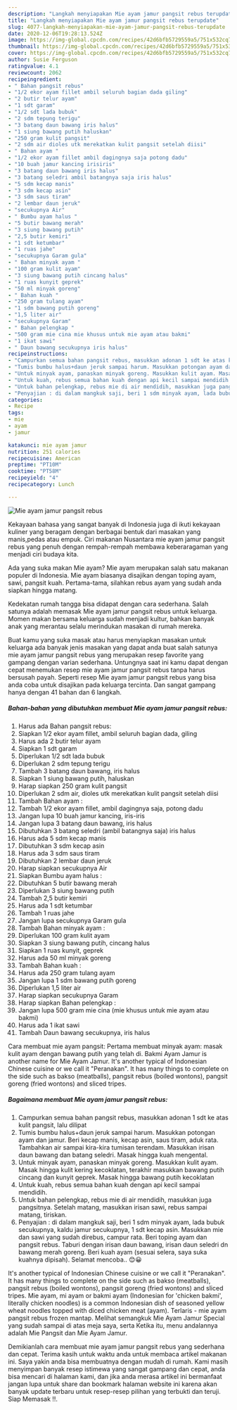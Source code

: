 ```yaml
---
description: "Langkah menyiapakan Mie ayam jamur pangsit rebus terupdate"
title: "Langkah menyiapakan Mie ayam jamur pangsit rebus terupdate"
slug: 4077-langkah-menyiapakan-mie-ayam-jamur-pangsit-rebus-terupdate
date: 2020-12-06T19:28:13.524Z
image: https://img-global.cpcdn.com/recipes/42d6bfb5729559a5/751x532cq70/mie-ayam-jamur-pangsit-rebus-foto-resep-utama.jpg
thumbnail: https://img-global.cpcdn.com/recipes/42d6bfb5729559a5/751x532cq70/mie-ayam-jamur-pangsit-rebus-foto-resep-utama.jpg
cover: https://img-global.cpcdn.com/recipes/42d6bfb5729559a5/751x532cq70/mie-ayam-jamur-pangsit-rebus-foto-resep-utama.jpg
author: Susie Ferguson
ratingvalue: 4.1
reviewcount: 2062
recipeingredient:
- " Bahan pangsit rebus"
- "1/2 ekor ayam fillet ambil seluruh bagian dada giling"
- "2 butir telur ayam"
- "1 sdt garam"
- "1/2 sdt lada bubuk"
- "2 sdm tepung terigu"
- "3 batang daun bawang iris halus"
- "1 siung bawang putih haluskan"
- "250 gram kulit pangsit"
- "2 sdm air dioles utk merekatkan kulit pangsit setelah diisi"
- " Bahan ayam "
- "1/2 ekor ayam fillet ambil dagingnya saja potong dadu"
- "10 buah jamur kancing irisiris"
- "3 batang daun bawang iris halus"
- "3 batang seledri ambil batangnya saja iris halus"
- "5 sdm kecap manis"
- "3 sdm kecap asin"
- "3 sdm saus tiram"
- "2 lembar daun jeruk"
- "secukupnya Air"
- " Bumbu ayam halus "
- "5 butir bawang merah"
- "3 siung bawang putih"
- "2,5 butir kemiri"
- "1 sdt ketumbar"
- "1 ruas jahe"
- "secukupnya Garam gula"
- " Bahan minyak ayam "
- "100 gram kulit ayam"
- "3 siung bawang putih cincang halus"
- "1 ruas kunyit geprek"
- "50 ml minyak goreng"
- " Bahan kuah "
- "250 gram tulang ayam"
- "1 sdm bawang putih goreng"
- "1,5 liter air"
- "secukupnya Garam"
- " Bahan pelengkap "
- "500 gram mie cina mie khusus untuk mie ayam atau bakmi"
- "1 ikat sawi"
- " Daun bawang secukupnya iris halus"
recipeinstructions:
- "Campurkan semua bahan pangsit rebus, masukkan adonan 1 sdt ke atas kulit pangsit, lalu dilipat"
- "Tumis bumbu halus+daun jeruk sampai harum. Masukkan potongan ayam dan jamur. Beri kecap manis, kecap asin, saus tiram, aduk rata. Tambahkan air sampai kira-kira tumisan terendam. Masukkan irisan daun bawang dan batang seledri. Masak hingga kuah mengental."
- "Untuk minyak ayam, panaskan minyak goreng. Masukkan kulit ayam. Masak hingga kulit kering kecoklatan, terakhir masukkan bawang putih cincang dan kunyit geprek. Masak hingga bawang putih kecoklatan"
- "Untuk kuah, rebus semua bahan kuah dengan api kecil sampai mendidih."
- "Untuk bahan pelengkap, rebus mie di air mendidih, masukkan juga pangsitnya. Setelah matang, masukkan irisan sawi, rebus sampai matang, tiriskan."
- "Penyajian : di dalam mangkuk saji, beri 1 sdm minyak ayam, lada bubuk secukupnya, kaldu jamur secukupnya, 1 sdt kecap asin. Masukkan mie dan sawi yang sudah direbus, campur rata. Beri toping ayam dan pangsit rebus. Taburi dengan irisan daun bawang, irisan daun seledri dn bawang merah goreng. Beri kuah ayam (sesuai selera, saya suka kuahnya dipisah). Selamat mencoba.. 😊😀"
categories:
- Recipe
tags:
- mie
- ayam
- jamur

katakunci: mie ayam jamur 
nutrition: 251 calories
recipecuisine: American
preptime: "PT10M"
cooktime: "PT58M"
recipeyield: "4"
recipecategory: Lunch

---
```



![Mie ayam jamur pangsit rebus](https://img-global.cpcdn.com/recipes/42d6bfb5729559a5/751x532cq70/mie-ayam-jamur-pangsit-rebus-foto-resep-utama.jpg)

Kekayaan bahasa yang sangat banyak di Indonesia juga di ikuti kekayaan kuliner yang beragam dengan berbagai bentuk dari masakan yang manis,pedas atau empuk. Ciri makanan Nusantara mie ayam jamur pangsit rebus yang penuh dengan rempah-rempah membawa keberaragaman yang menjadi ciri budaya kita.


Ada yang suka makan Mie ayam? Mie ayam merupakan salah satu makanan populer di Indonesia. Mie ayam biasanya disajikan dengan toping ayam, sawi, pangsit kuah. Pertama-tama, silahkan rebus ayam yang sudah anda siapkan hingga matang.

Kedekatan rumah tangga bisa didapat dengan cara sederhana. Salah satunya adalah memasak Mie ayam jamur pangsit rebus untuk keluarga. Momen makan bersama keluarga sudah menjadi kultur, bahkan banyak anak yang merantau selalu merindukan masakan di rumah mereka.

Buat kamu yang suka masak atau harus menyiapkan masakan untuk keluarga ada banyak jenis masakan yang dapat anda buat salah satunya mie ayam jamur pangsit rebus yang merupakan resep favorite yang gampang dengan varian sederhana. Untungnya saat ini kamu dapat dengan cepat menemukan resep mie ayam jamur pangsit rebus tanpa harus bersusah payah.
Seperti resep Mie ayam jamur pangsit rebus yang bisa anda coba untuk disajikan pada keluarga tercinta. Dan sangat gampang hanya dengan 41 bahan dan 6 langkah.


<!--inarticleads1-->

##### Bahan-bahan yang dibutuhkan membuat Mie ayam jamur pangsit rebus:

1. Harus ada  Bahan pangsit rebus:
1. Siapkan 1/2 ekor ayam fillet, ambil seluruh bagian dada, giling
1. Harus ada 2 butir telur ayam
1. Siapkan 1 sdt garam
1. Diperlukan 1/2 sdt lada bubuk
1. Diperlukan 2 sdm tepung terigu
1. Tambah 3 batang daun bawang, iris halus
1. Siapkan 1 siung bawang putih, haluskan
1. Harap siapkan 250 gram kulit pangsit
1. Diperlukan 2 sdm air, dioles utk merekatkan kulit pangsit setelah diisi
1. Tambah  Bahan ayam :
1. Tambah 1/2 ekor ayam fillet, ambil dagingnya saja, potong dadu
1. Jangan lupa 10 buah jamur kancing, iris-iris
1. Jangan lupa 3 batang daun bawang, iris halus
1. Dibutuhkan 3 batang seledri (ambil batangnya saja) iris halus
1. Harus ada 5 sdm kecap manis
1. Dibutuhkan 3 sdm kecap asin
1. Harus ada 3 sdm saus tiram
1. Dibutuhkan 2 lembar daun jeruk
1. Harap siapkan secukupnya Air
1. Siapkan  Bumbu ayam halus :
1. Dibutuhkan 5 butir bawang merah
1. Diperlukan 3 siung bawang putih
1. Tambah 2,5 butir kemiri
1. Harus ada 1 sdt ketumbar
1. Tambah 1 ruas jahe
1. Jangan lupa secukupnya Garam gula
1. Tambah  Bahan minyak ayam :
1. Diperlukan 100 gram kulit ayam
1. Siapkan 3 siung bawang putih, cincang halus
1. Siapkan 1 ruas kunyit, geprek
1. Harus ada 50 ml minyak goreng
1. Tambah  Bahan kuah :
1. Harus ada 250 gram tulang ayam
1. Jangan lupa 1 sdm bawang putih goreng
1. Diperlukan 1,5 liter air
1. Harap siapkan secukupnya Garam
1. Harap siapkan  Bahan pelengkap :
1. Jangan lupa 500 gram mie cina (mie khusus untuk mie ayam atau bakmi)
1. Harus ada 1 ikat sawi
1. Tambah  Daun bawang secukupnya, iris halus


Cara membuat mie ayam pangsit: Pertama membuat minyak ayam: masak kulit ayam dengan bawang putih yang telah di. Bakmi Ayam Jamur is another name for Mie Ayam Jamur. It&#39;s another typical of Indonesian Chinese cuisine or we call it &#34;Peranakan&#34;. It has many things to complete on the side such as bakso (meatballs), pangsit rebus (boiled wontons), pangsit goreng (fried wontons) and sliced tripes. 

<!--inarticleads2-->

##### Bagaimana membuat  Mie ayam jamur pangsit rebus:

1. Campurkan semua bahan pangsit rebus, masukkan adonan 1 sdt ke atas kulit pangsit, lalu dilipat
1. Tumis bumbu halus+daun jeruk sampai harum. Masukkan potongan ayam dan jamur. Beri kecap manis, kecap asin, saus tiram, aduk rata. Tambahkan air sampai kira-kira tumisan terendam. Masukkan irisan daun bawang dan batang seledri. Masak hingga kuah mengental.
1. Untuk minyak ayam, panaskan minyak goreng. Masukkan kulit ayam. Masak hingga kulit kering kecoklatan, terakhir masukkan bawang putih cincang dan kunyit geprek. Masak hingga bawang putih kecoklatan
1. Untuk kuah, rebus semua bahan kuah dengan api kecil sampai mendidih.
1. Untuk bahan pelengkap, rebus mie di air mendidih, masukkan juga pangsitnya. Setelah matang, masukkan irisan sawi, rebus sampai matang, tiriskan.
1. Penyajian : di dalam mangkuk saji, beri 1 sdm minyak ayam, lada bubuk secukupnya, kaldu jamur secukupnya, 1 sdt kecap asin. Masukkan mie dan sawi yang sudah direbus, campur rata. Beri toping ayam dan pangsit rebus. Taburi dengan irisan daun bawang, irisan daun seledri dn bawang merah goreng. Beri kuah ayam (sesuai selera, saya suka kuahnya dipisah). Selamat mencoba.. 😊😀


It&#39;s another typical of Indonesian Chinese cuisine or we call it &#34;Peranakan&#34;. It has many things to complete on the side such as bakso (meatballs), pangsit rebus (boiled wontons), pangsit goreng (fried wontons) and sliced tripes. Mie ayam, mi ayam or bakmi ayam (Indonesian for &#39;chicken bakmi&#39;, literally chicken noodles) is a common Indonesian dish of seasoned yellow wheat noodles topped with diced chicken meat (ayam). Terlaris - mie ayam pangsit rebus frozen mantap. Melihat semangkuk Mie Ayam Jamur Special yang sudah sampai di atas meja saya, serta Ketika itu, menu andalannya adalah Mie Pangsit dan Mie Ayam Jamur. 

Demikianlah cara membuat mie ayam jamur pangsit rebus yang sederhana dan cepat. Terima kasih untuk waktu anda untuk membaca artikel makanan ini. Saya yakin anda bisa membuatnya dengan mudah di rumah. Kami masih menyimpan banyak resep istimewa yang sangat gampang dan cepat, anda bisa mencari di halaman kami, dan jika anda merasa artikel ini bermanfaat jangan lupa untuk share dan bookmark halaman website ini karena akan banyak update terbaru untuk resep-resep pilihan yang terbukti dan teruji. Siap Memasak !!. 

